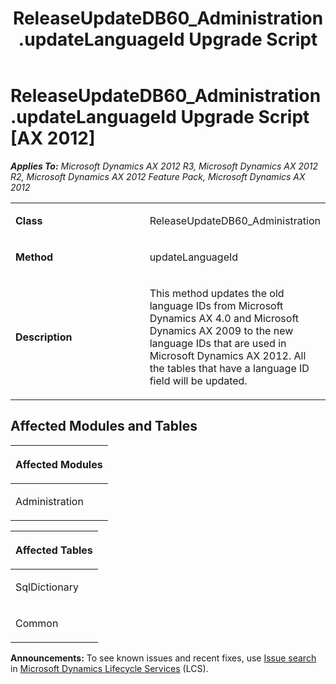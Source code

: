 ﻿---
title: ReleaseUpdateDB60_Administration.updateLanguageId Upgrade Script
TOCTitle: ReleaseUpdateDB60_Administration.updateLanguageId Upgrade Script
ms:assetid: a9cca3a8-494c-e80b-95ca-4fbbab4b2caa
ms:mtpsurl: https://msdn.microsoft.com/en-us/library/JJ686439(v=AX.60)
ms:contentKeyID: 49710395
ms.date: 05/18/2015
mtps_version: v=AX.60
---

# ReleaseUpdateDB60\_Administration.updateLanguageId Upgrade Script [AX 2012]


_**Applies To:** Microsoft Dynamics AX 2012 R3, Microsoft Dynamics AX 2012 R2, Microsoft Dynamics AX 2012 Feature Pack, Microsoft Dynamics AX 2012_

<table>
<colgroup>
<col style="width: 50%" />
<col style="width: 50%" />
</colgroup>
<tbody>
<tr class="odd">
<td><p><strong>Class</strong></p></td>
<td><p>ReleaseUpdateDB60_Administration</p></td>
</tr>
<tr class="even">
<td><p><strong>Method</strong></p></td>
<td><p>updateLanguageId</p></td>
</tr>
<tr class="odd">
<td><p><strong>Description</strong></p></td>
<td><p>This method updates the old language IDs from Microsoft Dynamics AX 4.0 and Microsoft Dynamics AX 2009 to the new language IDs that are used in Microsoft Dynamics AX 2012. All the tables that have a language ID field will be updated.</p></td>
</tr>
</tbody>
</table>


## Affected Modules and Tables

<table>
<colgroup>
<col style="width: 100%" />
</colgroup>
<thead>
<tr class="header">
<th><p>Affected Modules</p></th>
</tr>
</thead>
<tbody>
<tr class="odd">
<td><p>Administration</p></td>
</tr>
</tbody>
</table>


<table>
<colgroup>
<col style="width: 100%" />
</colgroup>
<thead>
<tr class="header">
<th><p>Affected Tables</p></th>
</tr>
</thead>
<tbody>
<tr class="odd">
<td><p>SqlDictionary</p></td>
</tr>
<tr class="even">
<td><p>Common</p></td>
</tr>
</tbody>
</table>

  
**Announcements:** To see known issues and recent fixes, use [Issue search](http://go.microsoft.com/fwlink/?linkid=389258) in [Microsoft Dynamics Lifecycle Services](http://go.microsoft.com/fwlink/?linkid=306505) (LCS).

